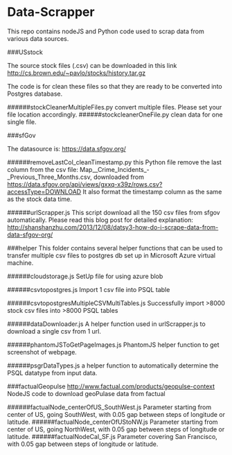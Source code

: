 Data-Scrapper
=============

This repo contains nodeJS and Python code used to scrap data from various data sources.

###USstock

The source stock files (.csv) can be downloaded in this link
http://cs.brown.edu/~pavlo/stocks/history.tar.gz

The code is for clean these files so that they are ready to be converted into Postgres database.

######stockCleanerMultipleFiles.py 
convert multiple files. Please set your file location accordingly.
######stockcleanerOneFile.py 
clean data for one single file.

###sfGov

The datasource is:
https://data.sfgov.org/

######removeLastCol_cleanTimestamp.py
this Python file remove the last column from the csv file: Map__Crime_Incidents_-_Previous_Three_Months.csv, downloaded from 
https://data.sfgov.org/api/views/gxxq-x39z/rows.csv?accessType=DOWNLOAD
It also format the timestamp column as the same as the stock data time.

######urlScrapper.js
This script download all the 150 csv files from sfgov automatically. Please read this blog post for detailed explanation:
http://shanshanzhu.com/2013/12/08/datsy3-how-do-i-scrape-data-from-data-sfgov-org/

###helper
This folder contains several helper functions that can be used to transfer multiple csv files to postgres db set up in Microsoft Azure virtual machine. 

######cloudstorage.js
SetUp file for using azure blob

######csvtopostgres.js
Import 1 csv file into PSQL table

######csvtopostgresMultipleCSVMultiTables.js
Successfully import >8000 stock csv files into >8000 PSQL tables

######dataDownloader.js
A helper function used in urlScrapper.js to download a single csv from 1 url.

######phantomJSToGetPageImages.js
PhantomJS helper function to get screenshot of webpage.

######psgrDataTypes.js
a helper function to automatically determine the PSQL datatype from input data.

###factualGeopulse
http://www.factual.com/products/geopulse-context
NodeJS code to download geoPulase data from factual

######factualNode_centerOfUS_SouthWest.js
Parameter starting from center of US, going SouthWest, with 0.05 gap between steps of longitude or latitude.
######factualNode_centerOfUStoNW.js
Parameter starting from center of US, going NorthWest, with 0.05 gap between steps of longitude or latitude.
######factualNodeCal_SF.js
Parameter covering San Francisco, with 0.05 gap between steps of longitude or latitude.
